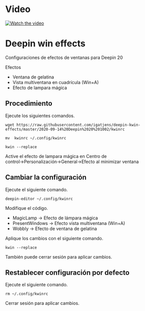 # Video
[![Watch the video](https://img.youtube.com/vi/iOnPLH-uI1Y/hqdefault.jpg)](https://youtu.be/iOnPLH-uI1Y)

# Deepin win effects
Configuraciones de efectos de ventanas para Deepin 20

Efectos
* Ventana de gelatina
* Vista multiventana en cuadrícula (Win+A)
* Efecto de lampara mágica

## Procedimiento

Ejecute los siguientes comandos.

`wget https://raw.githubusercontent.com/igatjens/deepin-kwin-effects/master/2020-09-14%20Deepin%2020%201002/kwinrc`

`mv  kwinrc ~/.config/kwinrc`

`kwin --replace`

Active el efecto de lampara mágica en Centro de control→Personalización→General→Efecto al minimizar ventana

## Cambiar la configuración

Ejecute el siguiente comando.

`deepin-editor ~/.config/kwinrc`

Modifique el código.
* MagicLamp → Efecto de lámpara mágica
* PresentWindows → Efecto vista multiventana (Win+A)
* Wobbly → Efecto de ventana de gelatina

Aplique los cambios con el siguiente comando.

`kwin --replace`

También puede cerrar sesión para aplicar cambios.

## Restablecer configuración por defecto

Ejecute el siguiente comando.

`rm ~/.config/kwinrc`

Cerrar sesión para aplicar cambios.
